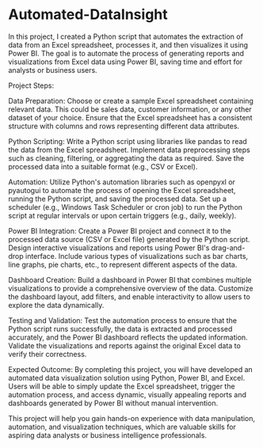 # Automated-DataInsight
In this project, I created a Python script that automates the extraction of data from an Excel spreadsheet, processes it, and then visualizes it using Power BI. The goal is to automate the process of generating reports and visualizations from Excel data using Power BI, saving time and effort for analysts or business users.

Project Steps:

Data Preparation:
Choose or create a sample Excel spreadsheet containing relevant data. This could be sales data, customer information, or any other dataset of your choice.
Ensure that the Excel spreadsheet has a consistent structure with columns and rows representing different data attributes.

Python Scripting:
Write a Python script using libraries like pandas to read the data from the Excel spreadsheet.
Implement data preprocessing steps such as cleaning, filtering, or aggregating the data as required.
Save the processed data into a suitable format (e.g., CSV or Excel).

Automation:
Utilize Python's automation libraries such as openpyxl or pyautogui to automate the process of opening the Excel spreadsheet, running the Python script, and saving the processed data.
Set up a scheduler (e.g., Windows Task Scheduler or cron job) to run the Python script at regular intervals or upon certain triggers (e.g., daily, weekly).

Power BI Integration:
Create a Power BI project and connect it to the processed data source (CSV or Excel file) generated by the Python script.
Design interactive visualizations and reports using Power BI's drag-and-drop interface.
Include various types of visualizations such as bar charts, line graphs, pie charts, etc., to represent different aspects of the data.

Dashboard Creation:
Build a dashboard in Power BI that combines multiple visualizations to provide a comprehensive overview of the data.
Customize the dashboard layout, add filters, and enable interactivity to allow users to explore the data dynamically.

Testing and Validation:
Test the automation process to ensure that the Python script runs successfully, the data is extracted and processed accurately, and the Power BI dashboard reflects the updated information.
Validate the visualizations and reports against the original Excel data to verify their correctness.

Expected Outcome:
By completing this project, you will have developed an automated data visualization solution using Python, Power BI, and Excel. Users will be able to simply update the Excel spreadsheet, trigger the automation process, and access dynamic, visually appealing reports and dashboards generated by Power BI without manual intervention.

This project will help you gain hands-on experience with data manipulation, automation, and visualization techniques, which are valuable skills for aspiring data analysts or business intelligence professionals.

